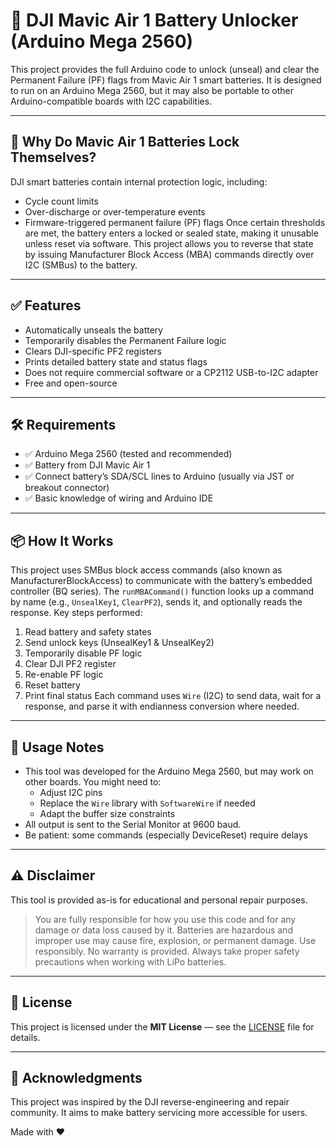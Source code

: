 # 🔋 DJI Mavic Air 1 Battery Unlocker (Arduino Mega 2560)

This project provides the full Arduino code to unlock (unseal) and clear the Permanent Failure (PF) flags from Mavic Air 1 smart batteries. It is designed to run on an Arduino Mega 2560, but it may also be portable to other Arduino-compatible boards with I2C capabilities.

---

## 🚨 Why Do Mavic Air 1 Batteries Lock Themselves?

DJI smart batteries contain internal protection logic, including:
* Cycle count limits
* Over-discharge or over-temperature events
* Firmware-triggered permanent failure (PF) flags
Once certain thresholds are met, the battery enters a locked or sealed state, making it unusable unless reset via software. This project allows you to reverse that state by issuing Manufacturer Block Access (MBA) commands directly over I2C (SMBus) to the battery.

---

## ✅ Features
* Automatically unseals the battery
* Temporarily disables the Permanent Failure logic
* Clears DJI-specific PF2 registers
* Prints detailed battery state and status flags
* Does not require commercial software or a CP2112 USB-to-I2C adapter
* Free and open-source

---

## 🛠️ Requirements

* ✅ Arduino Mega 2560 (tested and recommended)
* ✅ Battery from DJI Mavic Air 1
* ✅ Connect battery’s SDA/SCL lines to Arduino (usually via JST or breakout connector)
* ✅ Basic knowledge of wiring and Arduino IDE

---

## 📦 How It Works

This project uses SMBus block access commands (also known as ManufacturerBlockAccess) to communicate with the battery’s embedded controller (BQ series). The `runMBACommand()` function looks up a command by name (e.g., `UnsealKey1`, `ClearPF2`), sends it, and optionally reads the response.
Key steps performed:
1. Read battery and safety states
2. Send unlock keys (UnsealKey1 & UnsealKey2)
3. Temporarily disable PF logic
4. Clear DJI PF2 register
5. Re-enable PF logic
6. Reset battery
7. Print final status
Each command uses `Wire` (I2C) to send data, wait for a response, and parse it with endianness conversion where needed.

---

## 📌 Usage Notes

* This tool was developed for the Arduino Mega 2560, but may work on other boards. You might need to:
  * Adjust I2C pins
  * Replace the `Wire` library with `SoftwareWire` if needed
  * Adapt the buffer size constraints
* All output is sent to the Serial Monitor at 9600 baud.
* Be patient: some commands (especially DeviceReset) require delays

---

## ⚠️ Disclaimer

This tool is provided as-is for educational and personal repair purposes.
> You are fully responsible for how you use this code and for any damage or data loss caused by it.
> Batteries are hazardous and improper use may cause fire, explosion, or permanent damage.
Use responsibly. No warranty is provided. Always take proper safety precautions when working with LiPo batteries.

---

## 🪪 License

This project is licensed under the **MIT License** — see the [LICENSE](LICENSE) file for details.

---

## 🧠 Acknowledgments

This project was inspired by the DJI reverse-engineering and repair community. It aims to make battery servicing more accessible for users.


Made with ❤️
